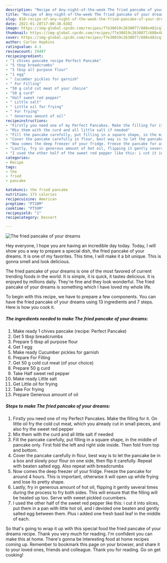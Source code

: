 ```yaml
---
description: "Recipe of Any-night-of-the-week The fried pancake of your dreams"
title: "Recipe of Any-night-of-the-week The fried pancake of your dreams"
slug: 810-recipe-of-any-night-of-the-week-the-fried-pancake-of-your-dreams
date: 2021-01-28T17:00:38.638Z
image: https://img-global.cpcdn.com/recipes/f7e30019c2630077/680x482cq70/the-fried-pancake-of-your-dreams-recipe-main-photo.jpg
thumbnail: https://img-global.cpcdn.com/recipes/f7e30019c2630077/680x482cq70/the-fried-pancake-of-your-dreams-recipe-main-photo.jpg
cover: https://img-global.cpcdn.com/recipes/f7e30019c2630077/680x482cq70/the-fried-pancake-of-your-dreams-recipe-main-photo.jpg
author: Carlos Hopkins
ratingvalue: 4.1
reviewcount: 29497
recipeingredient:
- "1 chives pancake recipe Perfect Pancake"
- "5 tbsp breadcrumbs"
- "5 tbsp all purpose flour"
- "1 egg"
- " Cucumber pickles for garnish"
- " For Filling"
- "50 g cold cut meat of your choice"
- "50 g curd"
- "Half sweet red pepper"
- " Little salt"
- " Little oil for frying"
- " For frying"
- " Generous amount of oil"
recipeinstructions:
- "Firstly you need one of my Perfect Pancakes. Make the filling for it. On little oil fry the cold cut meat, which you already cut in small pieces, and also fry the sweet red pepper"
- "Mix them with the curd and all little salt if needed"
- "Fill the pancake carefully, put filling in a square shape, in the middle of pancake only. First fold the left and right side inside. Then fold from top and bottom."
- "Cover the pancake carefully in flour, best way is to let the pancake be in a box and slowly pour flour on one side, then flip it carefully. Repeat with beaten salted egg. Also repeat with breadcrumbs"
- "Now comes the deep freezer of your fridge. Freeze the pancake for around 4 hours. This is important, otherwise it will open up while frying and lose its pretty shape."
- "Lastly, fry in generous amount of hot oil, flipping it gently several times during the process to fry both sides. This will ensure that the filling will be heated up too. Serve with sweet pickled cucumbers."
- "I used the other half of the sweet red pepper like this: i cut it into slices, put them in a pan with little hot oil, and i devided one beaten and gently salted egg between them. Plus i added one fresh basil leaf in the middle of each."
categories:
- Recipe
tags:
- the
- fried
- pancake

katakunci: the fried pancake 
nutrition: 173 calories
recipecuisine: American
preptime: "PT20M"
cooktime: "PT59M"
recipeyield: "1"
recipecategory: Dessert

---
```



![The fried pancake of your dreams](https://img-global.cpcdn.com/recipes/f7e30019c2630077/680x482cq70/the-fried-pancake-of-your-dreams-recipe-main-photo.jpg)

Hey everyone, I hope you are having an incredible day today. Today, I will show you a way to prepare a special dish, the fried pancake of your dreams. It is one of my favorites. This time, I will make it a bit unique. This is gonna smell and look delicious.

The fried pancake of your dreams is one of the most favored of current trending foods in the world. It is simple, it is quick, it tastes delicious. It is enjoyed by millions daily. They're fine and they look wonderful. The fried pancake of your dreams is something which I have loved my whole life.




To begin with this recipe, we have to prepare a few components. You can have the fried pancake of your dreams using 13 ingredients and 7 steps. Here is how you cook it.

<!--inarticleads1-->

##### The ingredients needed to make The fried pancake of your dreams:

1. Make ready 1 chives pancake (recipe: Perfect Pancake)
1. Get 5 tbsp breadcrumbs
1. Prepare 5 tbsp all purpose flour
1. Get 1 egg
1. Make ready  Cucumber pickles for garnish
1. Prepare  For Filling
1. Get 50 g cold cut meat (of your choice)
1. Prepare 50 g curd
1. Take Half sweet red pepper
1. Make ready  Little salt
1. Get  Little oil for frying
1. Take  For frying
1. Prepare  Generous amount of oil




<!--inarticleads2-->

##### Steps to make The fried pancake of your dreams:

1. Firstly you need one of my Perfect Pancakes. Make the filling for it. On little oil fry the cold cut meat, which you already cut in small pieces, and also fry the sweet red pepper
1. Mix them with the curd and all little salt if needed
1. Fill the pancake carefully, put filling in a square shape, in the middle of pancake only. First fold the left and right side inside. Then fold from top and bottom.
1. Cover the pancake carefully in flour, best way is to let the pancake be in a box and slowly pour flour on one side, then flip it carefully. Repeat with beaten salted egg. Also repeat with breadcrumbs
1. Now comes the deep freezer of your fridge. Freeze the pancake for around 4 hours. This is important, otherwise it will open up while frying and lose its pretty shape.
1. Lastly, fry in generous amount of hot oil, flipping it gently several times during the process to fry both sides. This will ensure that the filling will be heated up too. Serve with sweet pickled cucumbers.
1. I used the other half of the sweet red pepper like this: i cut it into slices, put them in a pan with little hot oil, and i devided one beaten and gently salted egg between them. Plus i added one fresh basil leaf in the middle of each.




So that's going to wrap it up with this special food the fried pancake of your dreams recipe. Thank you very much for reading. I'm confident you can make this at home. There's gonna be interesting food at home recipes coming up. Remember to bookmark this page on your browser, and share it to your loved ones, friends and colleague. Thank you for reading. Go on get cooking!
